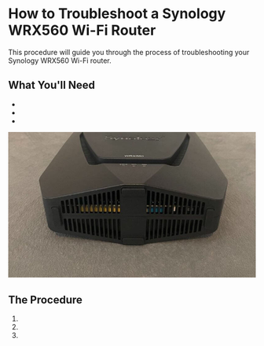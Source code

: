 # How to Troubleshoot a Synology WRX560 Wi-Fi Router

This procedure will guide you through the process of troubleshooting your Synology WRX560 Wi-Fi router. 

## What You'll Need

- 
- 
- 

![The vents of a Synology WRX650 Wi-Fi router](./../johnsona/assets/images/synology-wrx560-review7.jpg)

## The Procedure 

1. 
2. 
3. 
